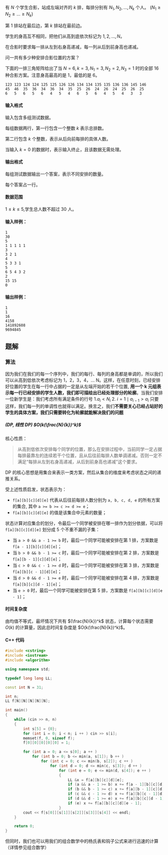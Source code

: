 有 $N$ 个学生合影，站成左端对齐的 $k$ 排，每排分别有 $N_1, N_2, …, N_k$ 个人。 ($N_1 \ge N_2 \ge … \ge N_k$)

第 $1$ 排站在最后边，第 $k$ 排站在最前边。

学生的身高互不相同，把他们从高到底依次标记为 $1, 2, …, N$。

在合影时要求每一排从左到右身高递减，每一列从后到前身高也递减。

问一共有多少种安排合影位置的方案？

下面的一排三角矩阵给出了当 $N=6, k=3,N_1=3,N_2=2,N_3=1$ 时的全部 $16$ 种合影方案。注意身高最高的是 $1$，最低的是 $6$。

```
123 123 124 124 125 125 126 126 134 134 135 135 136 136 145 146
45  46  35  36  34  36  34  35  25  26  24  26  24  25  26  25
6   5   6   5   6   4   5   4   6   5   6   4   5   4   3   3
```

#### 输入格式

输入包含多组测试数据。

每组数据两行，第一行包含一个整数 $k$ 表示总排数。

第二行包含 $k$ 个整数，表示从后向前每排的具体人数。

当输入 $k=0$ 的数据时，表示输入终止，且该数据无需处理。

#### 输出格式

每组测试数据输出一个答案，表示不同安排的数量。

每个答案占一行。

#### 数据范围

$1 \le k \le 5$,学生总人数不超过 $30$ 人。

#### 输入样例：

```
1
30
5
1 1 1 1 1
3
3 2 1
4
5 3 3 1
5
6 5 4 3 2
2
15 15
0
```

#### 输出样例：

```
1
1
16
4158
141892608
9694845
```

## 题解
### 算法

因为我们在我们的每一个序列中，我们的每行、每列的身高都是单调的，所以我们可以从高到低依次考虑标记为 1，2，3，4，... N。这样，在任意时刻，已经安排好位置的学生在每一行中占据的一定是从左端开始的若干个位置, **用一个 k 元组表示每一行已经安排的学生人数，我们即可描绘出已经处理部分的轮廓**。当我们安排一位新学生是：我们考虑所有满足条件的行号
$1.a_{i}<N_{i}$
2. $i=1\mid a_{i-1}>a_{i}$
只要这样，我们每一列的单调性也就得以满足。换言之，我们**不需要关心已经占站好的学生的具体方案，我们只需要转化为轮廓就能解决我们的问题**

##### (DP, 线性 DP) $O(k(\frac{N}{k})^k)$

核心性质：

> 从高到低依次安排每个同学的位置，那么在安排过程中，当前同学一定占据每排最靠左的连续若干个位置，且从后往前每排人数单调递减。否则一定不满足“每排从左到右身高递减，从后到前身高也递减”这个要求。

DP 的核心思想是用集合来表示一类方案，然后从集合的维度来考虑状态之间的递推关系。

受上述性质启发，状态表示为：

*   `f[a][b][c][d][e]` 代表从后往前每排人数分别为 `a, b, c, d, e` 的所有方案的集合, 其中 `a >= b >= c >= d >= e`；
*   `f[a][b][c][d][e]` 的值是该集合中元素的数量；

状态计算对应集合的划分，令最后一个同学被安排在哪一排作为划分依据，可以将 `f[a][b][c][d][e]` 划分成 5 个不重不漏的子集：

*   当 `a > 0 && a - 1 >= b` 时，最后一个同学可能被安排在第 1 排，方案数是 `f[a - 1][b][c][d][e]`；
*   当 `b > 0 && b - 1 >= c` 时，最后一个同学可能被安排在第 2 排，方案数是 `f[a][b - 1][c][d][e]`；
*   当 `c > 0 && c - 1 >= d` 时，最后一个同学可能被安排在第 3 排，方案数是 `f[a][b][c - 1][d][e]`；
*   当 `d > 0 && d - 1 >= e` 时，最后一个同学可能被安排在第 4 排，方案数是 `f[a][b][c][d - 1][e]`；
*   当 `e > 0` 时，最后一个同学可能被安排在第 5 排，方案数是 `f[a][b][c][d][e - 1]`；

#### 时间复杂度

由均值不等式，最坏情况下共有 $(\frac{N}{k})^k$ 状态，计算每个状态需要 $O(k)$ 的计算量，因此总时间复杂度是 $O(k(\frac{N}{k})^k)$。

#### C++ 代码

```cpp
#include <cstring>
#include <iostream>
#include <algorithm>

using namespace std;

typedef long long LL;

const int N = 31;

int n;
LL f[N][N][N][N][N];

int main()
{
    while (cin >> n, n)
    {
        int s[5] = {0};
        for (int i = 0; i < n; i ++ ) cin >> s[i];
        memset(f, 0, sizeof f);
        f[0][0][0][0][0] = 1;

        for (int a = 0; a <= s[0]; a ++ )
            for (int b = 0; b <= min(a, s[1]); b ++ )
                for (int c = 0; c <= min(b, s[2]); c ++ )
                    for (int d = 0; d <= min(c, s[3]); d ++ )
                        for (int e = 0; e <= min(d, s[4]); e ++ )
                        {
                            LL &x = f[a][b][c][d][e];
                            if (a && a - 1 >= b) x += f[a - 1][b][c][d][e];
                            if (b && b - 1 >= c) x += f[a][b - 1][c][d][e];
                            if (c && c - 1 >= d) x += f[a][b][c - 1][d][e];
                            if (d && d - 1 >= e) x += f[a][b][c][d - 1][e];
                            if (e) x += f[a][b][c][d][e - 1];
                        }
        cout << f[s[0]][s[1]][s[2]][s[3]][s[4]] << endl;
    }

    return 0;
}
```

但同时，我们也可以用我们的组合数学中的杨氏表和钩子公式来进行迅速的计算（详情参见组合数学）